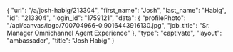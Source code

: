 {
    "url": "\/a\/josh-habig\/213304",
    "first_name": "Josh",
    "last_name": "Habig",
    "id": "213304",
    "login_id": "1759121",
    "data": {
        "profilePhoto": "\/api\/canvas\/logo\/700704966-0.9016443916130.jpg",
        "job_title": "Sr. Manager Omnichannel Agent Experience"
    },
    "type": "captivate",
    "layout": "ambassador",
    "title": "Josh Habig"
}